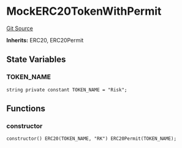 # MockERC20TokenWithPermit
[Git Source](https://github.com/RiskProtocol/core-protocol/blob/ee827bcbd5b33da1299e0daca263c7bf65a112b7/contracts/mocks/MockERC20TokenWithPermit.sol)

**Inherits:**
ERC20, ERC20Permit


## State Variables
### TOKEN_NAME

```solidity
string private constant TOKEN_NAME = "Risk";
```


## Functions
### constructor


```solidity
constructor() ERC20(TOKEN_NAME, "RK") ERC20Permit(TOKEN_NAME);
```


